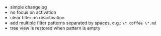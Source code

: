 * simple changelog
* no focus on activation
* clear filter on deactivation
* add multiple filter patterns separated by spaces, e.g.: `\*.coffee \*.md`
* tree view is restored when pattern is empty
